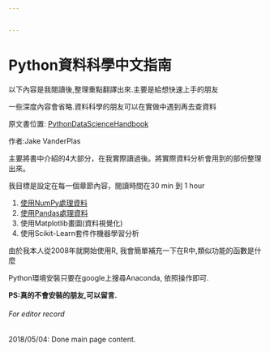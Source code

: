 ```yaml
---


---
```


<h1 id="python資料科學中文指南">Python資料科學中文指南</h1>
<p>以下內容是我閱讀後,整理重點翻譯出來.主要是給想快速上手的朋友</p>
<p>一些深度內容會省略.資料科學的朋友可以在實做中遇到再去查資料</p>
<p>原文書位置: <a href="https://jakevdp.github.io/PythonDataScienceHandbook/">PythonDataScienceHandbook</a></p>
<p>作者:Jake VanderPlas</p>
<p>主要將書中介紹的4大部分，在我實際讀過後。將實際資料分析會用到的部份整理出來。</p>
<p>我目標是設定在每一個章節內容，閱讀時間在30 min 到 1 hour</p>
<ol>
<li><a href="https://github.com/CharliePHLee/PythonDataScienceHandbook/blob/master/NumPy.md">使用NumPy處理資料</a></li>
<li><a href="https://github.com/CharliePHLee/PythonDataScienceHandbook/blob/master/Pandas.md">使用Pandas處理資料</a></li>
<li>使用Matplotlib畫圖(資料視覺化)</li>
<li>使用Scikit-Learn套件作機器學習分析</li>
</ol>
<p>由於我本人從2008年就開始使用R, 我會簡單補充一下在R中,類似功能的函數是什麼</p>
<p>Python環境安裝只要在google上搜尋Anaconda, 依照操作即可.</p>
<p><strong>PS:真的不會安裝的朋友,可以留言.</strong></p>
<h6 id="for-editor-record">For editor record</h6>
<p>2018/05/04: Done main page content.</p>

